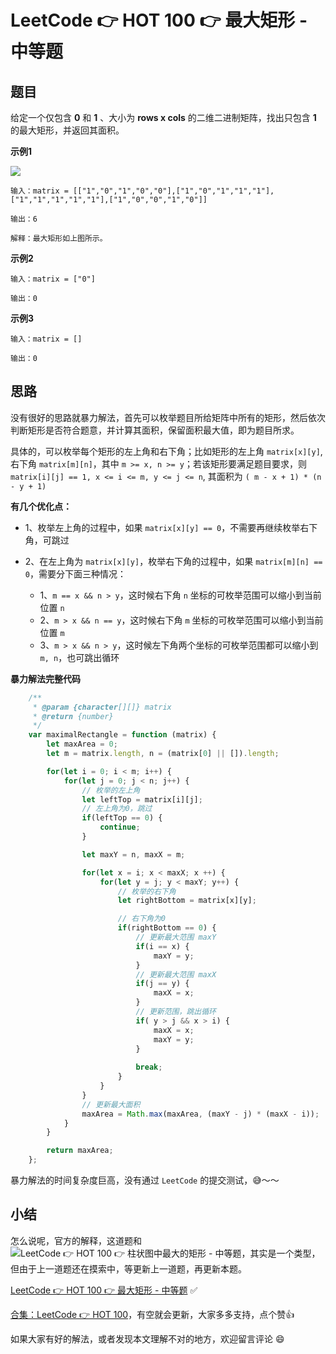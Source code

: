 # LeetCode 👉 HOT 100 👉 最大矩形 - 中等题

## 题目

给定一个仅包含 **0** 和 **1** 、大小为 **rows x cols** 的二维二进制矩阵，找出只包含 **1** 的最大矩形，并返回其面积。

**示例1**

![](https://assets.leetcode.com/uploads/2020/09/14/maximal.jpg)

    输入：matrix = [["1","0","1","0","0"],["1","0","1","1","1"],["1","1","1","1","1"],["1","0","0","1","0"]]

    输出：6

    解释：最大矩形如上图所示。

**示例2**

    输入：matrix = ["0"]

    输出：0

**示例3**

    输入：matrix = []

    输出：0

## 思路

没有很好的思路就暴力解法，首先可以枚举题目所给矩阵中所有的矩形，然后依次判断矩形是否符合题意，并计算其面积，保留面积最大值，即为题目所求。

具体的，可以枚举每个矩形的左上角和右下角；比如矩形的左上角 `matrix[x][y]`, 右下角 `matrix[m][n]`，其中 `m >= x, n >= y`；若该矩形要满足题目要求，则 `matrix[i][j] == 1, x <= i <= m, y <= j <= n`, 其面积为 `( m - x + 1) * (n - y + 1)`

**有几个优化点：** 

- 1、枚举左上角的过程中，如果 `matrix[x][y] == 0`，不需要再继续枚举右下角，可跳过

- 2、在左上角为 `matrix[x][y]`，枚举右下角的过程中，如果 `matrix[m][n] == 0`，需要分下面三种情况：

    - 1、`m == x && n > y`，这时候右下角 `n` 坐标的可枚举范围可以缩小到当前位置 `n`
    - 2、`m > x && n == y`，这时候右下角 `m` 坐标的可枚举范围可以缩小到当前位置 `m`
    - 3、`m > x && n > y`，这时候左下角两个坐标的可枚举范围都可以缩小到 `m, n`，也可跳出循环

**暴力解法完整代码**

```js
    /**
     * @param {character[][]} matrix
     * @return {number}
     */
    var maximalRectangle = function (matrix) {
        let maxArea = 0;
        let m = matrix.length, n = (matrix[0] || []).length;

        for(let i = 0; i < m; i++) {
            for(let j = 0; j < n; j++) {
                // 枚举的左上角
                let leftTop = matrix[i][j];
                // 左上角为0，跳过
                if(leftTop == 0) {
                    continue;
                }

                let maxY = n, maxX = m;

                for(let x = i; x < maxX; x ++) {
                    for(let y = j; y < maxY; y++) {
                        // 枚举的右下角
                        let rightBottom = matrix[x][y];

                        // 右下角为0
                        if(rightBottom == 0) {
                            // 更新最大范围 maxY
                            if(i == x) {
                                maxY = y;
                            }
                            // 更新最大范围 maxX
                            if(j == y) {
                                maxX = x;
                            }
                            // 更新范围，跳出循环
                            if( y > j && x > i) {
                                maxX = x;
                                maxY = y;
                            }
                            
                            break;
                        }
                    }
                }
                // 更新最大面积
                maxArea = Math.max(maxArea, (maxY - j) * (maxX - i));
            }
        }

        return maxArea;
    };
```
暴力解法的时间复杂度巨高，没有通过 `LeetCode` 的提交测试，😅～～



## 小结

怎么说呢，官方的解释，这道题和 ![`LeetCode 👉 HOT 100 👉 柱状图中最大的矩形 - 中等题`](https://juejin.cn/post/7057416771183050788)，其实是一个类型，但由于上一道题还在摸索中，等更新上一道题，再更新本题。

<!-- TODO -->


[LeetCode 👉 HOT 100 👉 最大矩形 - 中等题](https://leetcode-cn.com/problems/maximal-rectangle/) ✅


[合集：LeetCode 👉 HOT 100](https://juejin.cn/column/7029946677398077476)，有空就会更新，大家多多支持，点个赞👍

如果大家有好的解法，或者发现本文理解不对的地方，欢迎留言评论 😄

